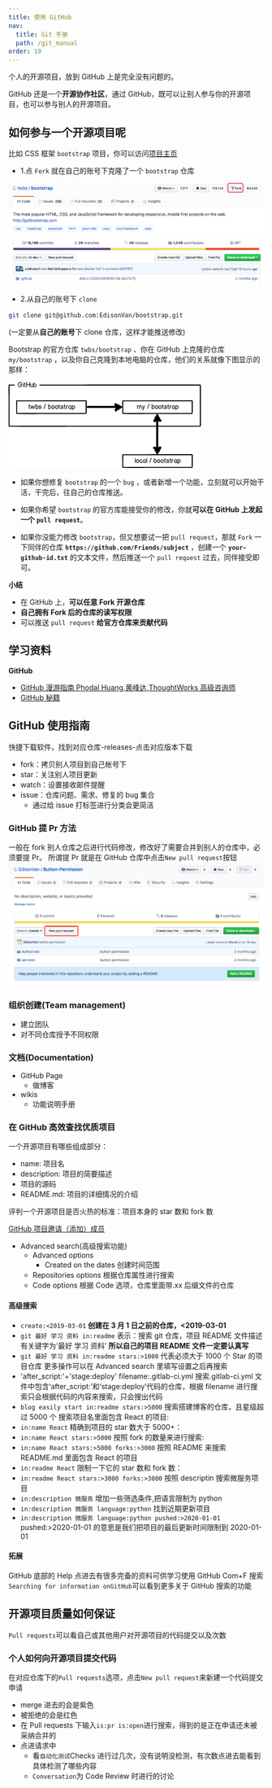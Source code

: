 ```yaml
---
title: 使用 GitHub
nav:
  title: Git 手册
  path: /git_manual
order: 19
---
```


个人的开源项目，放到 GitHub 上是完全没有问题的。

GitHub 还是一个**开源协作社区**，通过 GitHub，既可以让别人参与你的开源项目，也可以参与别人的开源项目。

## 如何参与一个开源项目呢

比如 CSS 框架 `bootstrap` 项目，你可以访问[项目主页](https://github.com/twbs/bootstrap)

- 1.点 `Fork` 就在自己的账号下克隆了一个 `bootstrap` 仓库

![18-1](../../assets/18-1.png)

- 2.从自己的账号下 `clone`

```bash
git clone git@github.com:EdisonVan/bootstrap.git
```

(一定要从**自己的账号**下 clone 仓库，这样才能推送修改)

Bootstrap 的官方仓库 `twbs/bootstrap` 、你在 GitHub 上克隆的仓库 `my/bootstrap` ，以及你自己克隆到本地电脑的仓库，他们的关系就像下图显示的那样：

![18-2](../../assets/18-2.png)

- 如果你想修复 `bootstrap` 的一个 `bug` ，或者新增一个功能，立刻就可以开始干活，干完后，往自己的仓库推送。

- 如果你希望 `bootstrap` 的官方库能接受你的修改，你就**可以在 GitHub 上发起一个 `pull request`**。

- 如果你没能力修改 `bootstrap`，但又想要试一把 `pull request`，那就 `Fork` 一下同伴的仓库 **`https://github.com/Friends/subject`** ，创建一个 **`your-github-id.txt`** 的文本文件，然后推送一个 `pull request` 过去，同伴接受即可。

**小结**
- 在 GitHub 上，**可以任意 Fork 开源仓库**
- **自己拥有 Fork 后的仓库的读写权限**
- 可以推送 `pull request` **给官方仓库来贡献代码**

## 学习资料

**GitHub**

- [GitHub 漫游指南 Phodal Huang,黄峰达,ThoughtWorks 高级咨询师](https://github.phodal.com/#/chapter/Github%E6%BC%AB%E6%B8%B8%E6%8C%87%E5%8D%97)
- [GitHub 秘籍](https://www.bookstack.cn/read/github-cheat-sheet/README.md)

## GitHub 使用指南

快捷下载软件，找到对应仓库-releases-点击对应版本下载
- fork：拷贝别人项目到自己帐号下
- star：关注别人项目更新
- watch：设置接收邮件提醒
- issue：仓库问题、需求、修复的 bug 集合
  - 通过给 issue 打标签进行分类会更简洁

### GitHub 提 Pr 方法

一般在 fork 别人仓库之后进行代码修改，修改好了需要合并到别人的仓库中，必须要提 Pr。
所谓提 Pr 就是在 GitHub 仓库中点击`New pull request`按钮
![PrWay-20190619](../../assets/PrWay-20190619.png)

### 组织创建(Team management)

- 建立团队
- 对不同仓库授予不同权限

### 文档(Documentation)

- GitHub Page
  - 做博客
- wikis
  - 功能说明手册

### 在 GitHub 高效查找优质项目

一个开源项目有哪些组成部分：
- name: 项目名
- description: 项目的简要描述
- 项目的源码
- README.md: 项目的详细情况的介绍

评判一个开源项目是否火热的标准：项目本身的 star 数和 fork 数

[GitHub 项目邀请（添加）成员](https://blog.csdn.net/qq_36761831/article/details/91531784)

- Advanced search(高级搜索功能)
  - Advanced options
    - Created on the dates 创建时间范围
  - Repositories options 根据仓库属性进行搜索
  - Code options 根据 Code 选项，仓库里面带.xx 后缀文件的仓库

#### 高级搜索

- `create:<2019-03-01`
  **创建在 3 月 1 日之前的仓库，<2019-03-01**
- `git 最好 学习 资料 in:readme`
  表示：搜索 git 仓库，项目 README 文件描述有关键字为‘最好 学习 资料’
  **所以自己的项目 README 文件一定要认真写**
- `git 最好 学习 资料 in:readme stars:>1000`
  代表必须大于 1000 个 Star 的项目仓库
  更多操作可以在 Advanced search 里填写设置之后再搜索
- 'after_script:'+'stage:deploy' filename:.gitlab-ci.yml
  搜索.gitlab-ci.yml 文件中包含‘after_script:’和‘stage:deploy’代码的仓库，根据 filename 进行搜索只会根据代码的内容来搜索，只会搜出代码
- `blog easily start in:readme stars:>5000`
  搜索搭建博客的仓库，且星级超过 5000 个
  搜索项目名里面包含 React 的项目:
- `in:name React`
  精确到项目的 star 数大于 5000+：
- `in:name React stars:>5000`
  按照 fork 的数量来进行搜索:
- `in:name React stars:>5000 forks:>3000`
  按照 README 来搜索 README.md 里面包含 React 的项目
- `in:readme React`
  限制一下它的 star 数和 fork 数：
- `in:readme React stars:>3000 forks:>3000`
  按照 descriptin 搜索微服务项目
- `in:description 微服务`
  增加一些筛选条件,把语言限制为 python
- `in:description 微服务 language:python`
  找到近期更新项目
- `in:description 微服务 language:python pushed:>2020-01-01`
  pushed:>2020-01-01 的意思是我们把项目的最后更新时间限制到 2020-01-01

#### 拓展

GitHub 底部的 Help 点进去有很多完备的资料可供学习使用 GitHub
Com+F 搜索`Searching for information onGitHub`可以看到更多关于 GitHub 搜索的功能

## 开源项目质量如何保证

`Pull requests`可以看自己或其他用户对开源项目的代码提交以及次数

### 个人如何向开源项目提交代码

在对应仓库下的`Pull requests`选项，点击`New pull request`来新建一个代码提交申请

- merge 进去的会是紫色
- 被拒绝的会是红色
- 在 Pull requests 下输入`is:pr is:open`进行搜索，得到的是正在申请还未被采纳合并的
- 点进请求中
  - 看`自动化测试`Checks 进行过几次，没有说明没检测，有次数点进去能看到具体检测了哪些内容
  - `Conversation`为 Code Review 时进行的讨论